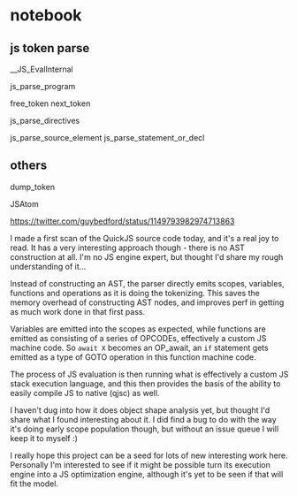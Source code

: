 # notebook

## js token parse

__JS_EvalInternal

js_parse_program

free_token next_token

js_parse_directives

js_parse_source_element  js_parse_statement_or_decl

## others

dump_token

JSAtom

<https://twitter.com/guybedford/status/1149793982974713863>

I made a first scan of the QuickJS source code today, and it's a real joy to read. It has a very interesting approach though - there is no AST construction at all. I'm no JS engine expert, but thought I'd share my rough understanding of it...

Instead of constructing an AST, the parser directly emits scopes, variables, functions and operations as it is doing the tokenizing. This saves the memory overhead of constructing AST nodes, and improves perf in getting as much work done in that first pass.

Variables are emitted into the scopes as expected, while functions are emitted as consisting of a series of OPCODEs, effectively a custom JS machine code. So `await X` becomes an OP_await, an `if` statement gets emitted as a type of GOTO operation in this function machine code.

The process of JS evaluation is then running what is effectively a custom JS stack execution language, and this then provides the basis of the ability to easily compile JS to native (qjsc) as well.

I haven't dug into how it does object shape analysis yet, but thought I'd share what I found interesting about it. I did find a bug to do with the way it's doing early scope population though, but without an issue queue I will keep it to myself :)

I really hope this project can be a seed for lots of new interesting work here. Personally I'm interested to see if it might be possible turn its execution engine into a JS optimization engine, although it's yet to be seen if that will fit the model.
